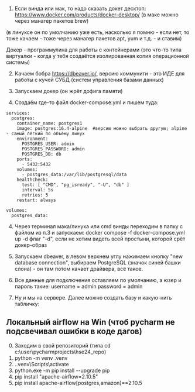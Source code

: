 1. Если винда или мак, то надо сказать докет десктоп: https://www.docker.com/products/docker-desktop/ (в маке можно через манагер пакетов brew)

(в линуксе он по умолчанию уже есть, насколько я помню - если нет, то тоже качаем - тоже через манагер пакетов apt, yum и т.д. - и ставим)

Докер - программулина для работы с контейнерами (это что-то типа виртуалки - когда у тебя создаётся изолированная копия операционной системы)

2. Качаем бобра https://dbeaver.io/, версию коммунити - это ИДЕ для работы с кучей СУБД (систем управления базами данных)

2. Запускаем докер (он жрёт дофига памяти)

3. Создаём где-то файл docker-compose.yml и пишем туда:
```
services:
  postgres:
    container_name: postgres1
    image: postgres:16.4-alpine  #версию можно выбрать другую; alpine - самый лёгкий по объёму линух
    environment:
      POSTGRES_USER: admin
      POSTGRES_PASSWORD: admin
      POSTGRES_DB: db
    ports:
      - 5432:5432
    volumes:
      - postgres_data:/var/lib/postgresql/data
    healthcheck:
      test: [ "CMD", "pg_isready", "-U", "db" ]
      interval: 5s
      retries: 5
    restart: always

volumes:
  postgres_data:
```

4. Через терминал мака/линуха или cmd винды переходим в папку с файлом из п.3 и запускаем:
docker compose -f docker-compose.yml up -d
флаг "-d", если не хотим видеть всей простыни, которой срёт докер-образ

5. Запускаем dbeaver, в левом верхнем углу нажимаем кнопку "new database connection", выбираем PostgreSQL (значок синей башки слона) - он там потом качает драйвера, всё такое.

6. Все данные для подключения оставляем по умолчанию, а юзер и пароль такие:
username = admin
password = admin

7. Ну и мы на сервере. Далее можно создать базу и какую-нить табличку:



## Локальный airflow на Win (чтоб pycharm не подсвечивал ошибки в коде дагов)

0. Заходим в свой репозиторий (типа cd c:\user\pycharmprojects\hse24_repo)
1. python -m venv .venv
2. .\.venv\Scripts\activate
3. python.exe -m pip install --upgrade pip  
4. pip install "apache-airflow=2.10.5"
5. pip install apache-airflow[postgres,amazon]==2.10.5
